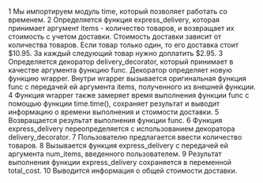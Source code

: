 1 Мы импортируем модуль time, который позволяет работать со временем.
2 Определяется функция express_delivery, которая принимает аргумент items - количество товаров, и возвращает их стоимость с учетом доставки. Стоимость доставки зависит от количества товаров. Если товар только один, то его доставка стоит $10.95. За каждый следующий товар нужно доплатить $2.95.
3 Определяется декоратор delivery_decorator, который принимает в качестве аргумента функцию func. Декоратор определяет новую функцию wrapper. Внутри wrapper вызывается оригинальная функция func с передачей ей аргумента items, полученного из внешней функции.
4 Функция wrapper также замеряет время выполнения функции func с помощью функции time.time(), сохраняет результат и выводит информацию о времени выполнения и стоимости доставки.
5 Возвращается результат выполнения функции func.
6 Функция express_delivery переопределяется с использованием декоратора delivery_decorator.
7 Пользователю предлагается ввести количество товаров.
8 Вызывается функция express_delivery с передачей ей аргумента num_items, введенного пользователем.
9 Результат выполнения функции express_delivery сохраняется в переменной total_cost.
10 Выводится информация о общей стоимости доставки.
